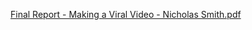[Final Report - Making a Viral Video - Nicholas Smith.pdf](https://github.com/user-attachments/files/16998915/Final.Report.-.Making.a.Viral.Video.-.Nicholas.Smith.pdf)
